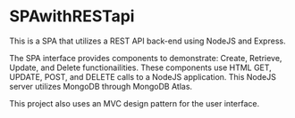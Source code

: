 # SPAwithRESTapi
This is a SPA that utilizes a REST API back-end using NodeJS and Express.

The SPA interface provides components to demonstrate: Create, Retrieve, Update, and Delete functionailities. These components use
HTML GET, UPDATE, POST, and DELETE calls to a NodeJS application. This NodeJS server utilizes MongoDB through MongoDB Atlas.

This project also uses an MVC design pattern for the user interface.
